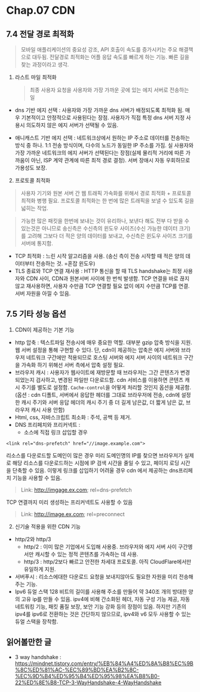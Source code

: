 # Chap.07 CDN

## 7.4 전달 경로 최적화

> 모바일 애플리케이션의 중요성 강조, API 호출이 속도를 증가시키는 주요 해결책으로 대두됨. 전달경로 최적화는 어플 응답 속도를 빠르게 하는 기능. 빠른 길을 찾는 과정이라고 생각.

1. 라스트 마일 최적화
   > 최종 사용자 요청을 사용자와 가장 가까운 곳에 있는 에지 서버로 전송하는 일

- dns 기반 에지 선택
  : 사용자와 가장 가까운 dns 서버가 배정되도록 최적화 됨. 매우 기본적이고 안정적으로 사용된다는 장점. 사용자가 직접 특정 dns 서버 지정 사용시 의도하지 않은 에지 서버가 선택될 수 있음.

- 애니캐스트 기반 에지 선택
  : 네트워크상에서 원하는 IP 주소로 데이터를 전송하는 방식 중 하나. 1:1 전송 방식이며, 다수의 노드가 동일한 IP 주소를 가짐. 실 사용자와 가장 가까운 네트워크의 에지 서버가 선택된다는 장점(실제 물리적 거리에 따른 가까움이 아닌, ISP 계약 관계에 따른 최적 경로 결정). 서버 장애시 자동 우회하므로 가용성도 보장.

2. 프로토콜 최적화

> 사용자 기기와 원본 서버 간 웹 트래픽 가속화를 위해서 경로 최적화 + 프로토콜 최적화 병행 필요. 프로토콜 최적화는 한 번에 많은 트래픽을 보낼 수 있도록 길을 넓히는 작업.

> 가능한 많은 패킷을 한번에 보내는 것이 유리하나, 보낸다 해도 전부 다 받을 수 있는것은 아니므로 송신측은 수신측의 윈도우 사이즈(수신 가능한 데이터 크기)를 고려해 그보다 더 적은 양의 데이터를 보내고, 수신측은 윈도우 사이즈 크기를 서버에 통지함.

- TCP 최적화
  : 느린 시작 알고리즘을 사용. (송신 측이 전송 시작할 때 적은 양의 데이터부터 전송하는 것. =혼잡 윈도우)
- TLS 종료와 TCP 연결 재사용
  : HTTP 통신을 할 때 TLS handshake는 최정 사용자와 CDN 사이, CDN과 원본서버 사이에 한 번씩 발생함. TCP 연결을 바로 끊지 않고 재사용하면, 사용자 수만큼 TCP 연결할 필요 없이 에지 수만큼 TCP를 연결. 서버 자원을 아낄 수 있음.

## 7.5 기타 성능 옵션

1. CDN이 제공하는 기본 기능

- http 압축 : 텍스트파일 전송시에 매우 중요한 역할. 대부분 gzip 압축 방식을 지원. 웹 서버 설정을 통해 구현할 수 있다. 단, cdn이 제공하는 압축은 에지 서버와 브라우저 네트워크 구간에만 적용되므로 호스팅 서버와 에지 서버 사이의 네트워크 구간을 가속화 하기 위해선 서버 측에서 압축 설정 필요.
- 브라우저 캐시 : 사용자가 웹사이트에 재방문할 때 브라우저는 그간 콘텐츠가 변경되었는지 검사하고, 변경된 파일만 다운로드함. cdn 서비스를 이용하면 콘텐츠 캐시 주기를 별도로 설정함. `Cache-control`을 어떻게 처리할 것인지 옵션을 제공함. (옵션 : cdn 디폴트, 서버에서 응답한 헤더를 그대로 브라우저에 전송, cdn에 설정한 캐시 주기와 서버 응답 헤더의 캐시 주기 중 더 길게 남은값, 더 짧게 남은 값, 브라우저 캐시 사용 안함)
- Html, css, 자바스크립트 최소화 : 주석, 공백 등 제거. 
- DNS 프리페치와 프리커넥트 :
    - 소스에 직접 링크 삽입할 경우
```
<link rel="dns-prefetch" href="//image.example.com">
```
리소스를 다운로드할 도메인이 많은 경우 미리 도메인명의 IP를 찾으면 브라우저가 실제로 해당 리소스를 다운로드하는 시점에 IP 검색 시간을 줄일 수 있고, 페이지 로딩 시간을 단축할 수 있음.
이렇게 링크를 삽입하기 어려울 경우 cdn 에서 제공하는 dns프리페치 기능을 사용할 수 있음.
> Link: <http://imgage.ex.com>; rel=dns-prefetch

TCP 연결까지 미리 생성하는 프리커넥트도 사용할 수 있음

> Link: <http://image.ex.com>; rel=preconnect

2. 신기술 적용을 위한 CDN 기능

- http/2와 http/3
    - http/2 : 이미 많은 기업에서 도입해 사용중. 브라우저와 에지 서버 사이 구간엥서만 캐시할 수 있는 정적 콘텐츠를 가속하는 데 사용.
    - http/3 : http/2보다 빠르고 안전한 차세대 프로토콜. 아직 CloudFlare에서만 유일하게 지원.
- 서버푸시
: 리소스에대한 다운로드 요청을 보내지않아도 필요한 자원을 미리 전송해주는 기능.
- Ipv6 듀얼 스택
128 비트의 길이를 사용해 주소를 만들어 약 340조 개의 방대한 양의 고유 ip를 만들 수 있음. ipv4에 비해 간소화된 헤더, 자동 구성 기능 제공, 자동 네트워킹 기능, 패킷 품질 보장, 보안 기능 강화 등의 장점이 있음. 하지만 기존의 ipv4를 ipv6로 전환하는 것은 간단하지 않으므로, ipv4와 v6 모두 사용할 수 있는 듀얼 스택을 장착함.

## 읽어볼만한 글

- 3 way handshake : https://mindnet.tistory.com/entry/%EB%84%A4%ED%8A%B8%EC%9B%8C%ED%81%AC-%EC%89%BD%EA%B2%8C-%EC%9D%B4%ED%95%B4%ED%95%98%EA%B8%B0-22%ED%8E%B8-TCP-3-WayHandshake-4-WayHandshake
